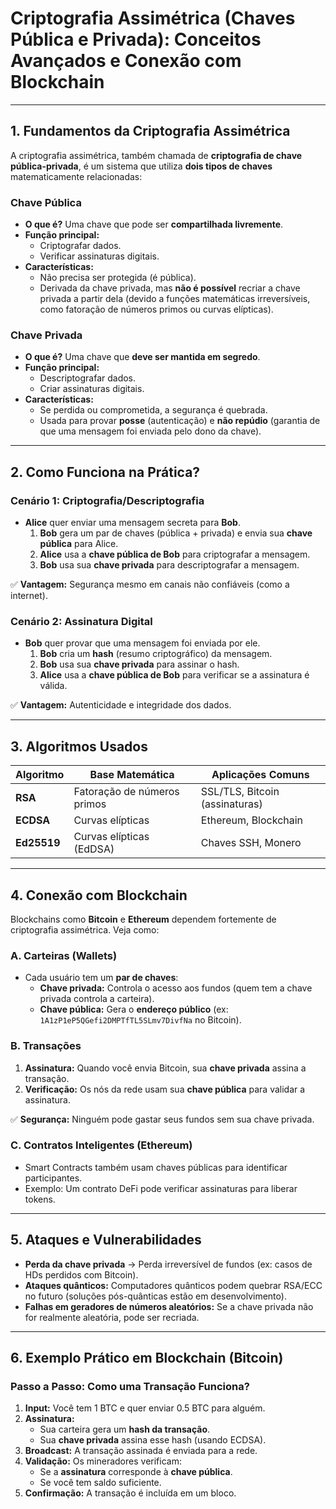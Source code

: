 # **Criptografia Assimétrica (Chaves Pública e Privada): Conceitos Avançados e Conexão com Blockchain**

---

## **1. Fundamentos da Criptografia Assimétrica**

A criptografia assimétrica, também chamada de **criptografia de chave pública-privada**, é um sistema que utiliza **dois tipos de chaves** matematicamente relacionadas:

### **Chave Pública**

- **O que é?** Uma chave que pode ser **compartilhada livremente**.
- **Função principal:**  
  - Criptografar dados.
  - Verificar assinaturas digitais.
- **Características:**
  - Não precisa ser protegida (é pública).
  - Derivada da chave privada, mas **não é possível** recriar a chave privada a partir dela (devido a funções matemáticas irreversíveis, como fatoração de números primos ou curvas elípticas).

### **Chave Privada**

- **O que é?** Uma chave que **deve ser mantida em segredo**.
- **Função principal:**  
  - Descriptografar dados.
  - Criar assinaturas digitais.
- **Características:**
  - Se perdida ou comprometida, a segurança é quebrada.
  - Usada para provar **posse** (autenticação) e **não repúdio** (garantia de que uma mensagem foi enviada pelo dono da chave).

---

## **2. Como Funciona na Prática?**

### **Cenário 1: Criptografia/Descriptografia**

- **Alice** quer enviar uma mensagem secreta para **Bob**.
  1. **Bob** gera um par de chaves (pública + privada) e envia sua **chave pública** para Alice.
  2. **Alice** usa a **chave pública de Bob** para criptografar a mensagem.
  3. **Bob** usa sua **chave privada** para descriptografar a mensagem.
  
✅ **Vantagem:** Segurança mesmo em canais não confiáveis (como a internet).

### **Cenário 2: Assinatura Digital**

- **Bob** quer provar que uma mensagem foi enviada por ele.
  1. **Bob** cria um **hash** (resumo criptográfico) da mensagem.
  2. **Bob** usa sua **chave privada** para assinar o hash.
  3. **Alice** usa a **chave pública de Bob** para verificar se a assinatura é válida.

✅ **Vantagem:** Autenticidade e integridade dos dados.

---

## **3. Algoritmos Usados**

| Algoritmo       | Base Matemática               | Aplicações Comuns           |
|----------------|-----------------------------|---------------------------|
| **RSA**        | Fatoração de números primos  | SSL/TLS, Bitcoin (assinaturas) |
| **ECDSA**      | Curvas elípticas            | Ethereum, Blockchain       |
| **Ed25519**    | Curvas elípticas (EdDSA)    | Chaves SSH, Monero         |

---

## **4. Conexão com Blockchain**

Blockchains como **Bitcoin** e **Ethereum** dependem fortemente de criptografia assimétrica. Veja como:

### **A. Carteiras (Wallets)**

- Cada usuário tem um **par de chaves**:
  - **Chave privada:** Controla o acesso aos fundos (quem tem a chave privada controla a carteira).
  - **Chave pública:** Gera o **endereço público** (ex: `1A1zP1eP5QGefi2DMPTfTL5SLmv7DivfNa` no Bitcoin).

### **B. Transações**

1. **Assinatura:** Quando você envia Bitcoin, sua **chave privada** assina a transação.
2. **Verificação:** Os nós da rede usam sua **chave pública** para validar a assinatura.

✅ **Segurança:** Ninguém pode gastar seus fundos sem sua chave privada.

### **C. Contratos Inteligentes (Ethereum)**

- Smart Contracts também usam chaves públicas para identificar participantes.
- Exemplo: Um contrato DeFi pode verificar assinaturas para liberar tokens.

---

## **5. Ataques e Vulnerabilidades**

- **Perda da chave privada** → Perda irreversível de fundos (ex: casos de HDs perdidos com Bitcoin).
- **Ataques quânticos:** Computadores quânticos podem quebrar RSA/ECC no futuro (soluções pós-quânticas estão em desenvolvimento).
- **Falhas em geradores de números aleatórios:** Se a chave privada não for realmente aleatória, pode ser recriada.

---

## **6. Exemplo Prático em Blockchain (Bitcoin)**

### **Passo a Passo: Como uma Transação Funciona?**

1. **Input:** Você tem 1 BTC e quer enviar 0.5 BTC para alguém.
2. **Assinatura:**
   - Sua carteira gera um **hash da transação**.
   - Sua **chave privada** assina esse hash (usando ECDSA).
3. **Broadcast:** A transação assinada é enviada para a rede.
4. **Validação:** Os mineradores verificam:
   - Se a **assinatura** corresponde à **chave pública**.
   - Se você tem saldo suficiente.
5. **Confirmação:** A transação é incluída em um bloco.
